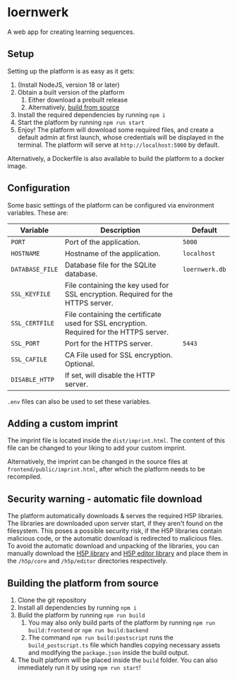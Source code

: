 # loernwerk

A web app for creating learning sequences.

## Setup
Setting up the platform is as easy as it gets:
1. (Install NodeJS, version 18 or later)
2. Obtain a built version of the platform
    1. Either download a prebuilt release
    2. Alternatively, [build from source](#building-the-platform-from-source)
3. Install the required dependencies by running `npm i`
4. Start the platform by running `npm run start`
5. Enjoy! The platform will download some required files, and create a default admin at first launch, whose credentials will be displayed in the terminal. The platform will serve at `http://localhost:5000` by default.

Alternatively, a Dockerfile is also available to build the platform to a docker image.

## Configuration

Some basic settings of the platform can be configured via environment variables. These are:

| Variable        | Description                                                                             | Default        |
|-----------------|-----------------------------------------------------------------------------------------|----------------|
| `PORT`          | Port of the application.                                                                | `5000`         |
| `HOSTNAME`      | Hostname of the application.                                                            | `localhost`    |
| `DATABASE_FILE` | Database file for the SQLite database.                                                  | `loernwerk.db` |
| `SSL_KEYFILE`   | File containing the key used for SSL encryption. Required for the HTTPS server.         |                |
| `SSL_CERTFILE`  | File containing the certificate used for SSL encryption. Required for the HTTPS server. |                |
| `SSL_PORT`      | Port for the HTTPS server.                                                              | `5443`         |
| `SSL_CAFILE`    | CA File used for SSL encryption. Optional.                                              |                |
| `DISABLE_HTTP`  | If set, will disable the HTTP server.                                                   |                |

`.env` files can also be used to set these variables.

## Adding a custom imprint
The imprint file is located inside the `dist/imprint.html`. The content of this file can be changed to your liking to add your custom imprint.

Alternatively, the imprint can be changed in the source files at `frontend/public/imprint.html`, after which the platform needs to be recompiled.

## Security warning - automatic file download
The platform automatically downloads & serves the required H5P libraries.
The libraries are downloaded upon server start, if they aren't found on the filesystem.
This poses a possible security risk, if the H5P libraries contain malicious code, or the automatic download is redirected to malicious files.
To avoid the automatic download and unpacking of the libraries, you can manually download the [H5P library](https://github.com/h5p/h5p-php-library/archive/1.24.0.zip) and [H5P editor library](https://github.com/h5p/h5p-editor-php-library/archive/1.24.1.zip) and place them in the `/h5p/core` and `/h5p/editor` directories respectively.

## Building the platform from source
1. Clone the git repository
2. Install all dependencies by running `npm i`
3. Build the platform by running `npm run build`
   1. You may also only build parts of the platform by running `npm run build:frontend` or `npm run build:backend`
   2. The command `npm run build:postscript` runs the `build_postscript.ts` file which handles copying necessary assets and modifying the `package.json` inside the build output.
4. The built platform will be placed inside the `build` folder. You can also immediately run it by using `npm run start`!
